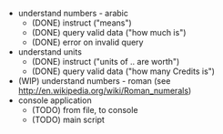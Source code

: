 * understand numbers - arabic
    * (DONE) instruct ("means")
    * (DONE) query valid data ("how much is")
    * (DONE) error on invalid query
* understand units
    * (DONE) instruct ("units of .. are worth")
    * (DONE) query valid data ("how many Credits is")
* (WIP) understand numbers - roman (see http://en.wikipedia.org/wiki/Roman_numerals)
* console application
    * (TODO) from file, to console
    * (TODO) main script